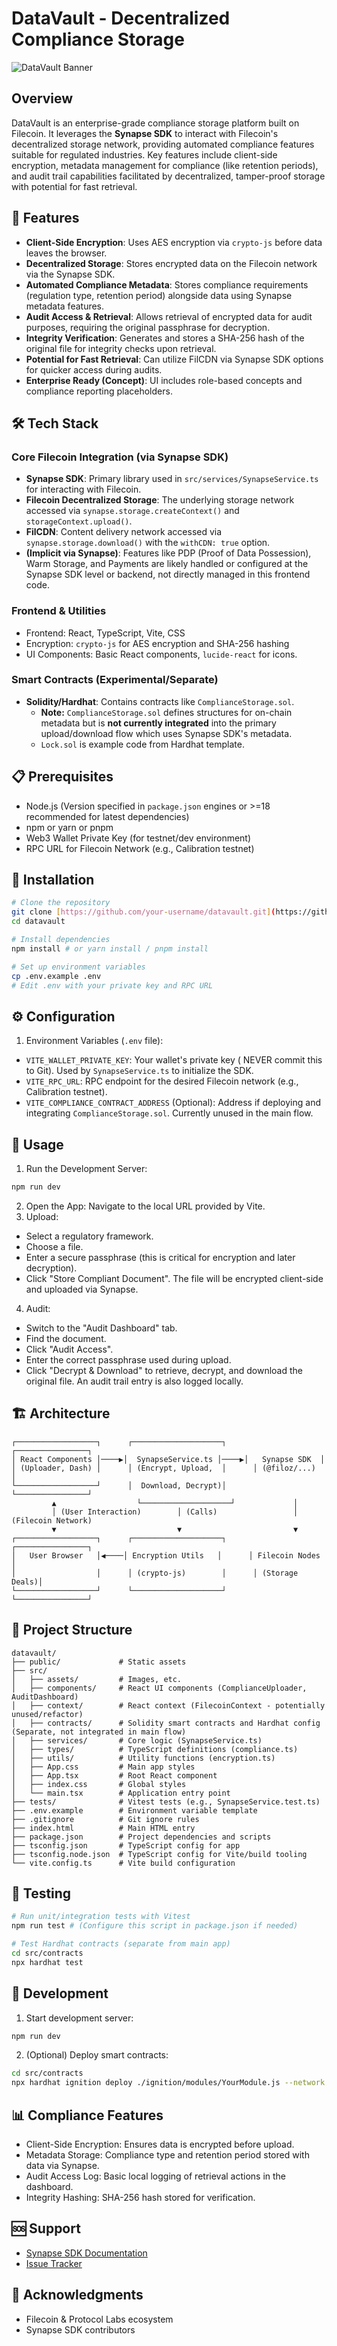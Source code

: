 # DataVault - Decentralized Compliance Storage

![DataVault Banner](./public/vite.svg)

## Overview
DataVault is an enterprise-grade compliance storage platform built on Filecoin. It leverages the **Synapse SDK** to interact with Filecoin's decentralized storage network, providing automated compliance features suitable for regulated industries. Key features include client-side encryption, metadata management for compliance (like retention periods), and audit trail capabilities facilitated by decentralized, tamper-proof storage with potential for fast retrieval.

## 🚀 Features

- **Client-Side Encryption**: Uses AES encryption via `crypto-js` before data leaves the browser.
- **Decentralized Storage**: Stores encrypted data on the Filecoin network via the Synapse SDK.
- **Automated Compliance Metadata**: Stores compliance requirements (regulation type, retention period) alongside data using Synapse metadata features.
- **Audit Access & Retrieval**: Allows retrieval of encrypted data for audit purposes, requiring the original passphrase for decryption.
- **Integrity Verification**: Generates and stores a SHA-256 hash of the original file for integrity checks upon retrieval.
- **Potential for Fast Retrieval**: Can utilize FilCDN via Synapse SDK options for quicker access during audits.
- **Enterprise Ready (Concept)**: UI includes role-based concepts and compliance reporting placeholders.

## 🛠 Tech Stack

### Core Filecoin Integration (via Synapse SDK)
- **Synapse SDK**: Primary library used in `src/services/SynapseService.ts` for interacting with Filecoin.
- **Filecoin Decentralized Storage**: The underlying storage network accessed via `synapse.storage.createContext()` and `storageContext.upload()`.
- **FilCDN**: Content delivery network accessed via `synapse.storage.download()` with the `withCDN: true` option.
- **(Implicit via Synapse)**: Features like PDP (Proof of Data Possession), Warm Storage, and Payments are likely handled or configured at the Synapse SDK level or backend, not directly managed in this frontend code.

### Frontend & Utilities
- Frontend: React, TypeScript, Vite, CSS
- Encryption: `crypto-js` for AES encryption and SHA-256 hashing
- UI Components: Basic React components, `lucide-react` for icons.

### Smart Contracts (Experimental/Separate)
- **Solidity/Hardhat**: Contains contracts like `ComplianceStorage.sol`.
  - **Note:** `ComplianceStorage.sol` defines structures for on-chain metadata but is **not currently integrated** into the primary upload/download flow which uses Synapse SDK's metadata.
  - `Lock.sol` is example code from Hardhat template.

## 📋 Prerequisites

- Node.js (Version specified in `package.json` engines or >=18 recommended for latest dependencies)
- npm or yarn or pnpm
- Web3 Wallet Private Key (for testnet/dev environment)
- RPC URL for Filecoin Network (e.g., Calibration testnet)

## 🏁 Installation

```bash
# Clone the repository
git clone [https://github.com/your-username/datavault.git](https://github.com/your-username/datavault.git)
cd datavault

# Install dependencies
npm install # or yarn install / pnpm install

# Set up environment variables
cp .env.example .env
# Edit .env with your private key and RPC URL
```

## ⚙️ Configuration
1. Environment Variables (`.env` file):
- `VITE_WALLET_PRIVATE_KEY`: Your wallet's private key ( NEVER commit this to Git). Used by `SynapseService.ts` to initialize the SDK.
- `VITE_RPC_URL`: RPC endpoint for the desired Filecoin network (e.g., Calibration testnet).
- `VITE_COMPLIANCE_CONTRACT_ADDRESS` (Optional): Address if deploying and integrating `ComplianceStorage.sol`. Currently unused in the main flow.

## 🚀 Usage
1. Run the Development Server:
```Bash
npm run dev
```
2. Open the App: Navigate to the local URL provided by Vite.
3. Upload:
- Select a regulatory framework.
- Choose a file.
- Enter a secure passphrase (this is critical for encryption and later decryption).
- Click "Store Compliant Document". The file will be encrypted client-side and uploaded via Synapse.
4. Audit:
- Switch to the "Audit Dashboard" tab.
- Find the document.
- Click "Audit Access".
- Enter the correct passphrase used during upload.
- Click "Decrypt & Download" to retrieve, decrypt, and download the original file. An audit trail entry is also logged locally.

## 🏗 Architecture
```plaintext
┌──────────────────┐      ┌────────────────────┐      ┌────────────────┐
│ React Components │────▶│  SynapseService.ts │────▶│   Synapse SDK  │
│ (Uploader, Dash) │      │ (Encrypt, Upload,  │      │ (@filoz/...)   │
└──────────────────┘      │  Download, Decrypt)│      └────────────────┘
         ▲                  └────────────────────┘             │
         │ (User Interaction)        │ (Calls)                 │ (Filecoin Network)
         ▼                           ▼                         ▼
┌──────────────────┐      ┌────────────────────┐      ┌────────────────┐
│   User Browser   │◀────│ Encryption Utils   │      │ Filecoin Nodes │
│                  │      │ (crypto-js)        │      │ (Storage Deals)│
└──────────────────┘      └────────────────────┘      └────────────────┘
```

## 📁 Project Structure
```plaintext
datavault/
├── public/             # Static assets
├── src/
│   ├── assets/         # Images, etc.
│   ├── components/     # React UI components (ComplianceUploader, AuditDashboard)
│   ├── context/        # React context (FilecoinContext - potentially unused/refactor)
│   ├── contracts/      # Solidity smart contracts and Hardhat config (Separate, not integrated in main flow)
│   ├── services/       # Core logic (SynapseService.ts)
│   ├── types/          # TypeScript definitions (compliance.ts)
│   ├── utils/          # Utility functions (encryption.ts)
│   ├── App.css         # Main app styles
│   ├── App.tsx         # Root React component
│   ├── index.css       # Global styles
│   └── main.tsx        # Application entry point
├── tests/              # Vitest tests (e.g., SynapseService.test.ts)
├── .env.example        # Environment variable template
├── .gitignore          # Git ignore rules
├── index.html          # Main HTML entry
├── package.json        # Project dependencies and scripts
├── tsconfig.json       # TypeScript config for app
├── tsconfig.node.json  # TypeScript config for Vite/build tooling
└── vite.config.ts      # Vite build configuration
```

## 🧪 Testing
```bash
# Run unit/integration tests with Vitest
npm run test # (Configure this script in package.json if needed)

# Test Hardhat contracts (separate from main app)
cd src/contracts
npx hardhat test
```

## 🔧 Development
1. Start development server:
```bash
npm run dev
```
2. (Optional) Deploy smart contracts:
```bash
cd src/contracts
npx hardhat ignition deploy ./ignition/modules/YourModule.js --network yourNetworkName
```

## 📊 Compliance Features
- Client-Side Encryption: Ensures data is encrypted before upload.
- Metadata Storage: Compliance type and retention period stored with data via Synapse.
- Audit Access Log: Basic local logging of retrieval actions in the dashboard.
- Integrity Hashing: SHA-256 hash stored for verification.

## 🆘 Support
- [Synapse SDK Documentation](https://github.com/FilOzone/synapse-sdk)
- [Issue Tracker](https://github.com/GauravKarakoti/datavault/issues)

## 🙏 Acknowledgments
- Filecoin & Protocol Labs ecosystem
- Synapse SDK contributors